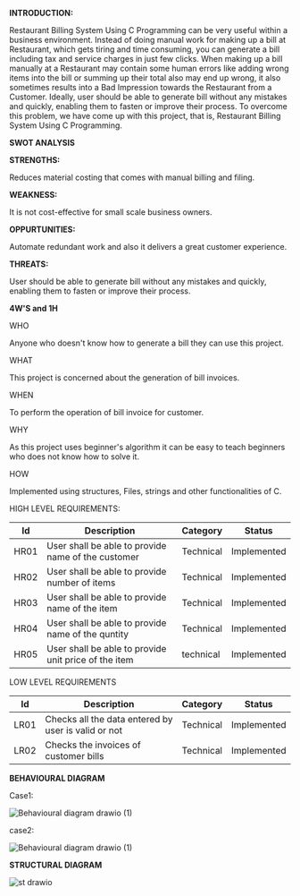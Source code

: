 

**INTRODUCTION:**

Restaurant Billing System Using C Programming can be very useful within a business environment. Instead of doing manual work for making up a bill at Restaurant, which gets tiring and time consuming, you can generate a bill including tax and service charges in just few clicks. When making up a bill manually at a Restaurant may contain some human errors like adding wrong items into the bill or summing up their total also may end up wrong, it also sometimes results into a Bad Impression towards the Restaurant from a Customer. Ideally, user should be able to generate bill without any mistakes and quickly, enabling them to fasten or improve their process. To overcome this problem, we have come up with this project, that is, Restaurant Billing System Using C Programming. 
       
      
 **SWOT ANALYSIS**
      
**STRENGTHS:**

Reduces material costing that comes with manual billing and filing.

**WEAKNESS:**

It is not cost-effective for small scale business owners.

**OPPURTUNITIES:**

Automate redundant work and also it	delivers a great customer experience.

**THREATS:**

User should be able to generate bill without any mistakes and quickly, enabling them to fasten or improve their process.

**4W'S and 1H**

WHO

Anyone who doesn't know how to generate a bill they can use this project.

WHAT

This project is concerned about the generation of bill invoices.

WHEN

To perform the operation of bill invoice for customer.

WHY

As this project uses beginner's algorithm it can be easy to teach beginners who does not know how to solve it.

HOW

Implemented using structures, Files, strings and other functionalities of C.

HIGH LEVEL REQUIREMENTS:

Id       |  Description                           |  Category |  Status
---------|----------------------------------------|-----------|---------
HR01     | User shall be able to provide name of the customer    | Technical | Implemented
HR02     | User shall be able to provide number of items| Technical | Implemented                                 
HR03     | User shall be able to provide name of the item  | Technical | Implemented
HR04     | User shall be able to provide name of the quntity   | Technical | Implemented
HR05     | User shall be able to provide unit price of the item      | technical | Implemented

         
         
LOW LEVEL REQUIREMENTS

Id       |  Description                           |  Category |  Status
---------|----------------------------------------|-----------|---------
LR01     | Checks all the data entered by user is valid or not | Technical | Implemented       
LR02     | Checks the invoices of customer bills  | Technical | Implemented    


**BEHAVIOURAL DIAGRAM**

Case1:

![Behavioural diagram drawio (1)](https://user-images.githubusercontent.com/89644963/132372765-ef0bbbf2-f9bf-43cc-8892-6b484777be7c.png)



case2:



![Behavioural diagram drawio (1)](https://user-images.githubusercontent.com/89644963/132364654-a4b4f186-578e-4e96-ad6a-332f94a47e46.png)



**STRUCTURAL DIAGRAM**


![st drawio](https://user-images.githubusercontent.com/89644963/132377392-77acc327-a54d-4a54-95b1-01f6a42bb0dc.png)




